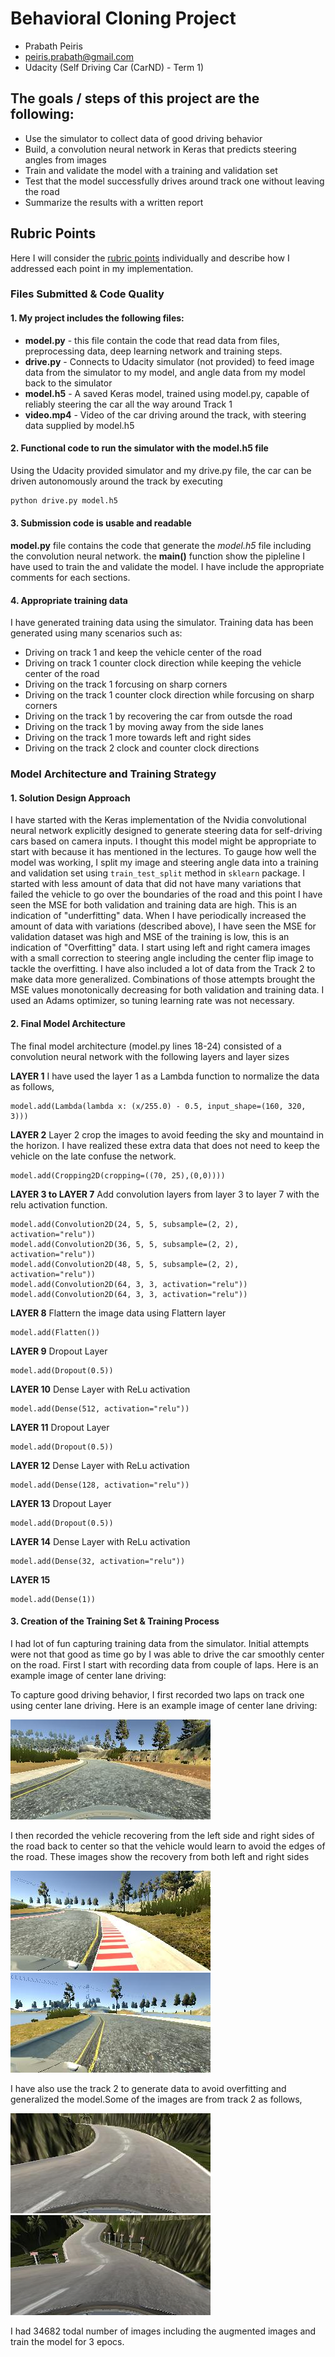 # Behavioral Cloning Project
- Prabath Peiris
- peiris.prabath@gmail.com
- Udacity (Self Driving Car (CarND) - Term 1)



## The goals / steps of this project are the following:
* Use the simulator to collect data of good driving behavior
* Build, a convolution neural network in Keras that predicts steering angles from images
* Train and validate the model with a training and validation set
* Test that the model successfully drives around track one without leaving the road
* Summarize the results with a written report


## Rubric Points
 Here I will consider the [rubric points](https://review.udacity.com/#!/rubrics/432/view) individually and describe how I addressed each point in my implementation.


### Files Submitted & Code Quality

#### 1. My project includes the following files:


* **model.py** - this file contain the code that read data from files, preprocessing
data, deep learning network and training steps.
* **drive.py** - Connects to Udacity simulator (not provided) to feed image data from the simulator to my model, and angle data from my model back to the simulator
* **model.h5** - A saved Keras model, trained using model.py, capable of reliably steering the car all the way around Track 1
* **video.mp4** - Video of the car driving around the track, with steering data supplied by model.h5


#### 2. Functional code to run the simulator with the model.h5 file
Using the Udacity provided simulator and my drive.py file, the car can be driven autonomously around the track by executing
```sh
python drive.py model.h5
```


#### 3. Submission code is usable and readable

**model.py** file contains the code that generate the *model.h5* file including the convolution neural network.  the **main()** function show the pipleline I have used to train the and validate the model. I have include the appropriate comments for each sections.

#### 4. Appropriate training data

I have generated training data using the simulator. Training data has been generated using many scenarios such as:

- Driving on track 1 and keep the vehicle center of the road
- Driving on track 1 counter clock direction while keeping the vehicle center of the road
- Driving on the track 1 forcusing on sharp corners
- Driving on the track 1 counter clock direction while forcusing on sharp corners
- Driving on the track 1 by recovering the car from outsde the road
- Driving on the track 1 by moving away from the side lanes
- Driving on the track 1 more towards left and right sides
- Driving on the track 2 clock and counter clock directions


### Model Architecture and Training Strategy

#### 1. Solution Design Approach


I have started with the Keras implementation of the Nvidia convolutional neural network explicitly designed to generate steering data for self-driving cars based on camera inputs. I thought this model might be appropriate to start with because it has mentioned in the lectures. To gauge how well the model was working, I split my image and steering angle data into a training and validation set using `train_test_split` method in `sklearn` package. I started with less amount of data that did not have many variations that failed the vehicle to go over the boundaries of the road and this point I have seen the MSE for both validation and training data are high. This is an indication of "underfitting" data. When I have periodically increased the amount of data with variations (described above), I have seen the MSE for validation dataset was high and MSE of the training is low, this is an indication of "Overfitting" data. I start using left and right camera images with a small correction to steering angle including the center flip image to tackle the overfitting. I have also included a lot of data from the Track 2 to make data more generalized. Combinations of those attempts brought the MSE values monotonically decreasing for both validation and training data. I used an Adams optimizer, so tuning learning rate was not necessary.


#### 2. Final Model Architecture


The final model architecture (model.py lines 18-24) consisted of a convolution neural network with the following layers and layer sizes

**LAYER 1**
I have used the layer 1 as a Lambda function to normalize the data as follows,
```
model.add(Lambda(lambda x: (x/255.0) - 0.5, input_shape=(160, 320, 3)))
```

**LAYER 2**
Layer 2 crop the images to avoid feeding the sky and mountaind in the horizon. I have realized these extra data that does not need to keep the vehicle on the late confuse the network.

```
model.add(Cropping2D(cropping=((70, 25),(0,0))))
```

**LAYER 3 to LAYER 7**
Add convolution layers from layer 3 to layer 7 with the relu activation function.
```
model.add(Convolution2D(24, 5, 5, subsample=(2, 2), activation="relu"))
model.add(Convolution2D(36, 5, 5, subsample=(2, 2), activation="relu"))
model.add(Convolution2D(48, 5, 5, subsample=(2, 2), activation="relu"))
model.add(Convolution2D(64, 3, 3, activation="relu"))
model.add(Convolution2D(64, 3, 3, activation="relu"))
```
**LAYER 8**
Flattern the image data using Flattern layer
```
model.add(Flatten())
```

**LAYER 9**
Dropout Layer
```
model.add(Dropout(0.5))
```

**LAYER 10**
Dense Layer with ReLu activation
```
model.add(Dense(512, activation="relu"))
```

**LAYER 11**
Dropout Layer
```
model.add(Dropout(0.5))
```

**LAYER 12**
Dense Layer with ReLu activation
```
model.add(Dense(128, activation="relu"))
```

**LAYER 13**
Dropout Layer
```
model.add(Dropout(0.5))
```

**LAYER 14**
Dense Layer with ReLu activation
```
model.add(Dense(32, activation="relu"))
```

**LAYER 15**
```
model.add(Dense(1))
```


#### 3. Creation of the Training Set & Training Process

I had lot of fun capturing training data from the simulator. Initial attempts were not that good as time go by I was able to drive the car smoothly center on the road. First I start with recording data from couple of laps. Here is an example image of center lane driving:




To capture good driving behavior, I first recorded two laps on track one using center lane driving. Here is an example image of center lane driving:

![center image](img/center_2018_03_06_16_58_25_256.jpg)

I then recorded the vehicle recovering from the left side and right sides of the road back to center so that the vehicle would learn to avoid the edges of the road. These images show the recovery from both left and right sides

![right](img/right_2018_03_06_23_15_29_302.jpg)
![right2](img/right_2018_03_06_23_15_40_288.jpg)

I have also use the track 2 to generate data to avoid overfitting and generalized the model.Some of the images are from track 2 as follows,

![c1](img/center_2018_03_06_23_36_34_787.jpg)
![c2](img/center_2018_03_06_23_34_49_579.jpg)

I had 34682 todal number of images including the augmented images and train the model for 3 epocs.
